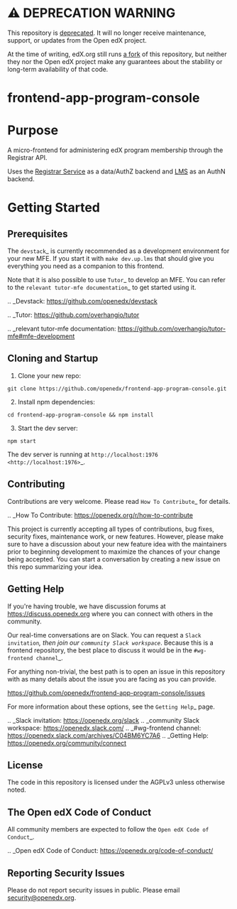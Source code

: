 # ⚠️ DEPRECATION WARNING

This repository is [deprecated](https://github.com/openedx/public-engineering/issues/276). It will no longer receive maintenance, support, or updates from the Open edX project.

At the time of writing, edX.org still runs [a fork](https://github.com/edx/frontend-app-program-console) of this repository, but neither they nor the Open edX project make any guarantees about the stability or long-term availability of that code.

# frontend-app-program-console

# Purpose

A micro-frontend for administering edX program membership through the Registrar API.

Uses the [Registrar Service](https://github.com/openedx/registrar/) as a data/AuthZ backend and [LMS](https://github.com/openedx/edx-platform) as an AuthN backend.

# Getting Started

## Prerequisites

The `devstack`_ is currently recommended as a development environment for your
new MFE.  If you start it with ``make dev.up.lms`` that should give you
everything you need as a companion to this frontend.

Note that it is also possible to use `Tutor`_ to develop an MFE.  You can refer
to the `relevant tutor-mfe documentation`_ to get started using it.

.. _Devstack: https://github.com/openedx/devstack

.. _Tutor: https://github.com/overhangio/tutor

.. _relevant tutor-mfe documentation: https://github.com/overhangio/tutor-mfe#mfe-development

## Cloning and Startup

1. Clone your new repo:

  ``git clone https://github.com/openedx/frontend-app-program-console.git``

2. Install npm dependencies:

  ``cd frontend-app-program-console && npm install``

3. Start the dev server:

  ``npm start``

The dev server is running at `http://localhost:1976 <http://localhost:1976>`_.


## Contributing

Contributions are very welcome.  Please read `How To Contribute`_ for details.

.. _How To Contribute: https://openedx.org/r/how-to-contribute

This project is currently accepting all types of contributions, bug fixes,
security fixes, maintenance work, or new features.  However, please make sure
to have a discussion about your new feature idea with the maintainers prior to
beginning development to maximize the chances of your change being accepted.
You can start a conversation by creating a new issue on this repo summarizing
your idea.

## Getting Help

If you're having trouble, we have discussion forums at
https://discuss.openedx.org where you can connect with others in the community.

Our real-time conversations are on Slack. You can request a `Slack
invitation`_, then join our `community Slack workspace`_.  Because this is a
frontend repository, the best place to discuss it would be in the `#wg-frontend
channel`_.

For anything non-trivial, the best path is to open an issue in this repository
with as many details about the issue you are facing as you can provide.

https://github.com/openedx/frontend-app-program-console/issues

For more information about these options, see the `Getting Help`_ page.

.. _Slack invitation: https://openedx.org/slack
.. _community Slack workspace: https://openedx.slack.com/
.. _#wg-frontend channel: https://openedx.slack.com/archives/C04BM6YC7A6
.. _Getting Help: https://openedx.org/community/connect

## License

The code in this repository is licensed under the AGPLv3 unless otherwise
noted.

## The Open edX Code of Conduct

All community members are expected to follow the `Open edX Code of Conduct`_.

.. _Open edX Code of Conduct: https://openedx.org/code-of-conduct/

## Reporting Security Issues

Please do not report security issues in public. Please email security@openedx.org.

